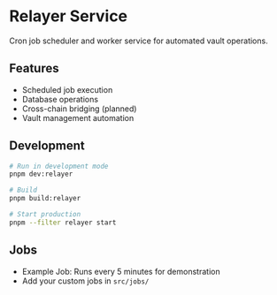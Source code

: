 # Relayer Service

Cron job scheduler and worker service for automated vault operations.

## Features

- Scheduled job execution
- Database operations
- Cross-chain bridging (planned)
- Vault management automation

## Development

```bash
# Run in development mode
pnpm dev:relayer

# Build
pnpm build:relayer

# Start production
pnpm --filter relayer start
```

## Jobs

- Example Job: Runs every 5 minutes for demonstration
- Add your custom jobs in `src/jobs/`
